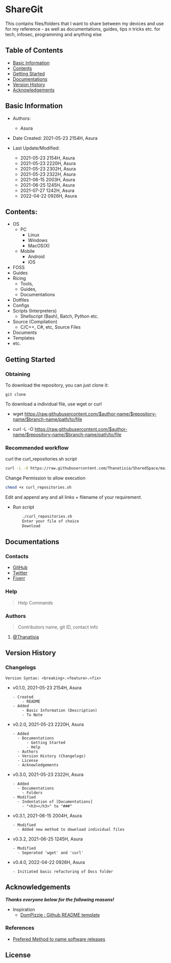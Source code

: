 # ShareGit

This contains files/folders that I want to share between my devices and use for my reference - as well as documentations, guides, tips n tricks etc. for tech, infosec, programming and anything else

## Table of Contents
- [Basic Information](#basic-information)
- [Contents](#contents)
- [Getting Started](#getting-started)
- [Documentations](#documentations)
- [Version History](#version-history)
- [Acknowledgements](#acknowledgements)

## Basic Information

- Authors: 
    - Asura

- Date Created: 2021-05-23 2154H, Asura

- Last Update/Modified:
    - 2021-05-23 2154H, Asura
    - 2021-05-23 2220H, Asura
    - 2021-05-23 2302H, Asura
    - 2021-05-23 2322H, Asura
    - 2021-06-15 2003H, Asura
    - 2021-06-25 1245H, Asura
    - 2021-07-27 1242H, Asura
    - 2022-04-22 0926H, Asura

## Contents:

- OS
    - PC
    	* Linux
    	* Windows
    	* MacOS(X)
    - Mobile
    	* Android
    	* iOS
- FOSS
- Guides
- Ricing 
  - Tools, 
  - Guides, 
  - Documentations
- Dotfiles
- Configs
- Scripts (Interpreters) 
  - Shellscript (Bash), Batch, Python etc.
- Source (Compilation)
  -  C/C++, C#, etc, Source Files
- Documents
- Templates
- etc.

## Getting Started

### Obtaining

To download the repository, you can just clone it:

    git clone 

To download a individual file, use wget or curl
   
   - wget https://raw.githubusercontent.com/$author-name/$repository-name/$branch-name/path/to/file
  
   - curl -L -O https://raw.githubusercontent.com/$author-name/$repository-name/$branch-name/path/to/file

### Recommended workflow
   
curl the curl_repositories.sh script

```bash
curl -L -O https://raw.githubusercontent.com/Thanatisia/SharedSpace/main/curl_repositories.sh
```

Change Permission to allow execution

```bash
chmod +x curl_repositories.sh
```

Edit and append any and all links + filename of your requirement.

  - Run script
	```bash
        ./curl_repositories.sh
        Enter your file of choice
        Download
	```

## Documentations

### Contacts

- [GitHub](https://github.com/Thanatisia)
- [Twitter](https://twitter.com/phantasu)
- [Fiverr](https://fiverr.com/fortissimasura)

### Help

> Help Commands

### Authors

> Contributors name, git ID, contact info

1. [@Thanatisia](https://github.com/Thanatisia)


## Version History

### Changelogs

```
Version Syntax: <breaking>.<feature>.<fix>
```

- v0.1.0, 2021-05-23 2154H, Asura
    ```
    - Created 
        - README
    - Added 
        - Basic Information (Description)
        - To Note
    ```

- v0.2.0, 2021-05-23 2220H, Asura
    ```
    - Added 
      - Documentations
          - Getting Started
          - Help
      - Authors
      - Version History (Changelogs)
      - License
      - Acknowledgements
    ```

- v0.3.0, 2021-05-23 2322H, Asura
    ```
    - Added
      - Documentations
        - Folders
    - Modified
      - Indentation of [Documentations]
        - "<h3></h3>" to "###" 
    ```

- v0.3.1, 2021-06-15 2004H, Asura
    ```
    - Modified
      - Added new method to download individual files
    ```

- v0.3.2, 2021-06-25 1245H, Asura
    ```
    - Modified
      - Seperated 'wget' and 'curl'
    ```

- v0.4.0, 2022-04-22 0926H, Asura
    ```
    - Initiated basic refactoring of Docs folder
    ```

## Acknowledgements

***Thanks everyone below for the following reasons!***

- Inspiration
  - [DomPizzie : Github README template](https://gist.github.com/DomPizzie/7a5ff55ffa9081f2de27c315f5018afc)

### References

- [Prefered Method to name software releases](https://stackoverflow.com/questions/410126/whats-your-prefered-method-to-name-your-software-releases)

## License








